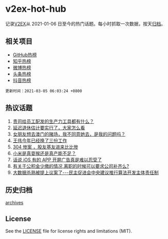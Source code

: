 # v2ex-hot-hub

 记录[V2EX](https://www.v2ex.com/)从 2021-01-06 日至今的热门话题。每小时抓取一次数据，按天[归档](archives)。
 
 ## 相关项目

- [GitHub热榜](https://github.com/snaildev/github-hot-hub)
- [知乎热榜](https://github.com/snaildev/zhihu-hot-hub)
- [微博热榜](https://github.com/snaildev/weibo-hot-hub)
- [头条热榜](https://github.com/snaildev/toutiao-hot-hub)
- [抖音热榜](https://github.com/snaildev/douyin-hot-hub)


 `更新时间：2021-03-05 06:03:24 +0800`

## 热议话题

1. [贵司给员工配发的生产力工具都有什么？](https://www.v2ex.com/t/758347)
1. [延迟退休估计要实行了，大家怎么看](https://www.v2ex.com/t/758335)
1. [女朋友想去澳门的赌场，我不同意她去，是我的问题吗？](https://www.v2ex.com/t/758504)
1. [王伟今年已经换了三份工作](https://www.v2ex.com/t/758236)
1. [304 惨案 ，股友基友进来比比惨](https://www.v2ex.com/t/758341)
1. [小米是真耍猴还是真产能不足？](https://www.v2ex.com/t/758414)
1. [话说 iOS 有的 APP 开屏广告真是难以忍受了](https://www.v2ex.com/t/758249)
1. [有关于公积金少缴的情况,离职的时候可以要求公司补齐么?](https://www.v2ex.com/t/758294)
1. [大数据杀熟被提上议案了---民主促进会中央建议推行算法开发主体责任制](https://www.v2ex.com/t/758272)

## 历史归档

[archives](archives)

## License

See the [LICENSE](LICENSE) file for license rights and limitations (MIT).
